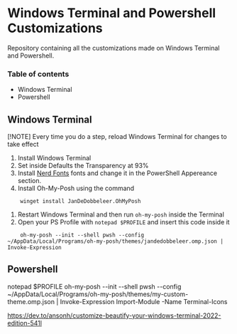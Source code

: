 # Windows Terminal and Powershell Customizations
Repository containing all the customizations made on Windows Terminal and Powershell.

### Table of contents
+ Windows Terminal
+ Powershell

## Windows Terminal
[!NOTE] Every time you do a step, reload Windows Terminal for changes to take effect

1. Install Windows Terminal
1. Set inside Defaults the Transparency at 93%
1. Install [Nerd Fonts](https://github.com/ryanoasis/nerd-fonts) fonts and change it in the PowerShell Appereance section.
1. Install Oh-My-Posh using the command
```	
	winget install JanDeDobbeleer.OhMyPosh
```
1. Restart Windows Terminal and then run `oh-my-posh` inside the Terminal
1. Open your PS Profile with `notepad $PROFILE` and insert this code inside it
```
	oh-my-posh --init --shell pwsh --config ~/AppData/Local/Programs/oh-my-posh/themes/jandedobbeleer.omp.json | Invoke-Expression
```


## Powershell
notepad $PROFILE
oh-my-posh --init --shell pwsh --config ~/AppData/Local/Programs/oh-my-posh/themes/my-custom-theme.omp.json | Invoke-Expression
Import-Module -Name Terminal-Icons


https://dev.to/ansonh/customize-beautify-your-windows-terminal-2022-edition-541l
